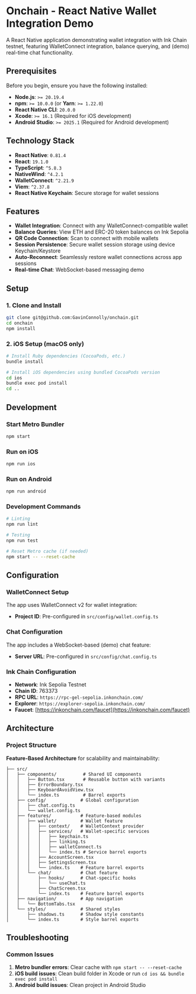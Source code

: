 # Onchain - React Native Wallet Integration Demo

A React Native application demonstrating wallet integration with Ink Chain testnet, featuring WalletConnect integration, balance querying, and (demo) real-time chat functionality.

## Prerequisites

Before you begin, ensure you have the following installed:

- **Node.js**: `>= 20.19.4`
- **npm**: `>= 10.0.0` (or **Yarn**: `>= 1.22.0`)
- **React Native CLI**: `20.0.0`
- **Xcode**: `>= 16.1` (Required for iOS development)
- **Android Studio**: `>= 2025.1` (Required for Android development)

## Technology Stack

- **React Native**: `0.81.4`
- **React**: `19.1.0`
- **TypeScript**: `^5.8.3`
- **NativeWind**: `^4.2.1`
- **WalletConnect**: `^2.21.9`
- **Viem**: `^2.37.8`
- **React Native Keychain**: Secure storage for wallet sessions

## Features

- **Wallet Integration**: Connect with any WalletConnect-compatible wallet
- **Balance Queries**: View ETH and ERC-20 token balances on Ink Sepolia
- **QR Code Connection**: Scan to connect with mobile wallets
- **Session Persistence**: Secure wallet session storage using device Keychain/Keystore
- **Auto-Reconnect**: Seamlessly restore wallet connections across app sessions
- **Real-time Chat**: WebSocket-based messaging demo

## Setup

### 1. Clone and Install

```bash
git clone git@github.com:GavinConnolly/onchain.git
cd onchain
npm install
```

### 2. iOS Setup (macOS only)

```bash
# Install Ruby dependencies (CocoaPods, etc.)
bundle install

# Install iOS dependencies using bundled CocoaPods version
cd ios
bundle exec pod install
cd ..
```

## Development

### Start Metro Bundler

```bash
npm start
```

### Run on iOS

```bash
npm run ios
```

### Run on Android

```bash
npm run android
```

### Development Commands

```bash
# Linting
npm run lint

# Testing
npm run test

# Reset Metro cache (if needed)
npm start -- --reset-cache
```

## Configuration

### WalletConnect Setup

The app uses WalletConnect v2 for wallet integration:

- **Project ID**: Pre-configured in `src/config/wallet.config.ts`

### Chat Configuration

The app includes a WebSocket-based (demo) chat feature:

- **Server URL**: Pre-configured in `src/config/chat.config.ts`

### Ink Chain Configuration

- **Network**: Ink Sepolia Testnet
- **Chain ID**: 763373
- **RPC URL**: `https://rpc-gel-sepolia.inkonchain.com/`
- **Explorer**: `https://explorer-sepolia.inkonchain.com/`
- **Faucet**: [https://inkonchain.com/faucet](https://inkonchain.com/faucet)

## Architecture

### Project Structure

**Feature-Based Architecture** for scalability and maintainability:

```
├── src/
│   ├── components/          # Shared UI components
│   │   ├── Button.tsx       # Reusable button with variants
│   │   ├── ErrorBoundary.tsx
│   │   ├── KeyboardAvoidView.tsx
│   │   └── index.ts         # Barrel exports
│   ├── config/             # Global configuration
│   │   ├── chat.config.ts
│   │   └── wallet.config.ts
│   ├── features/           # Feature-based modules
│   │   ├── wallet/         # Wallet feature
│   │   │   ├── context/    # WalletContext provider
│   │   │   ├── services/   # Wallet-specific services
│   │   │   │   ├── keychain.ts
│   │   │   │   ├── linking.ts
│   │   │   │   ├── walletConnect.ts
│   │   │   │   └── index.ts # Service barrel exports
│   │   │   ├── AccountScreen.tsx
│   │   │   ├── SettingsScreen.tsx
│   │   │   └── index.ts    # Feature barrel exports
│   │   └── chat/           # Chat feature
│   │       ├── hooks/      # Chat-specific hooks
│   │       │   └── useChat.ts
│   │       ├── ChatScreen.tsx
│   │       └── index.ts    # Feature barrel exports
│   ├── navigation/         # App navigation
│   │   └── BottomTabs.tsx
│   └── styles/             # Shared styles
│       ├── shadows.ts      # Shadow style constants
│       └── index.ts        # Style barrel exports
```

## Troubleshooting

### Common Issues

1. **Metro bundler errors**: Clear cache with `npm start -- --reset-cache`
2. **iOS build issues**: Clean build folder in Xcode or run `cd ios && bundle exec pod install`
3. **Android build issues**: Clean project in Android Studio
